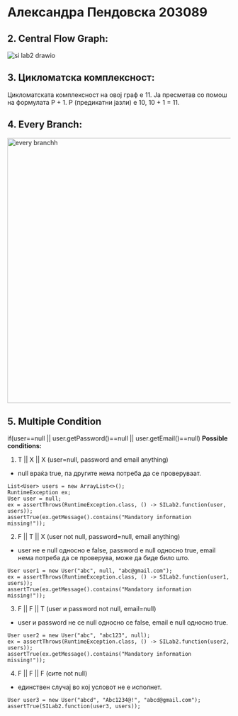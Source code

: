 # Александра Пендовска 203089

## 2. Central Flow Graph:

![si lab2 drawio](https://github.com/aleksandrapendovska/SI_2023_lab2_203089/assets/128921508/fd8438c1-3f07-483f-8567-df15034aa179)


## 3. Цикломатска комплексност:
Цикломатската комплексност на овој граф е 11. Ја пресметав со помош на формулата P + 1. P (предикатни јазли) е 10, 10 + 1 = 11.


## 4. Every Branch:
<img width="599" alt="every branchh" src="https://github.com/aleksandrapendovska/SI_2023_lab2_203089/assets/128921508/040af9cc-3de4-45a2-8130-ceb14b75c3f7">

## 5. Multiple Condition
if(user==null || user.getPassword()==null || user.getEmail()==null)
**Possible conditions:**

1. T || X || X (user=null, password and email anything)
- null враќа true, па другите нема потреба да се проверуваат.

```
List<User> users = new ArrayList<>();
RuntimeException ex;
User user = null;
ex = assertThrows(RuntimeException.class, () -> SILab2.function(user, users));
assertTrue(ex.getMessage().contains("Mandatory information missing!"));
```

2. F || T || X (user not null, password=null, email anything)
- user не е null односно е false, password е null односно true, email нема потреба да се проверува, може да биде било што.

```
User user1 = new User("abc", null, "abc@gmail.com");
ex = assertThrows(RuntimeException.class, () -> SILab2.function(user1, users));
assertTrue(ex.getMessage().contains("Mandatory information missing!"));
```

3. F || F || T (user и password not null, email=null)
- user и password не се null односно се false, email е null односно true.

```
User user2 = new User("abc", "abc123", null);
ex = assertThrows(RuntimeException.class, () -> SILab2.function(user2, users));
assertTrue(ex.getMessage().contains("Mandatory information missing!"));
```


4. F || F || F (сите not null)
- единствен случај во кој условот не е исполнет.

```
User user3 = new User("abcd", "Abc1234@!", "abcd@gmail.com");
assertTrue(SILab2.function(user3, users));
```
